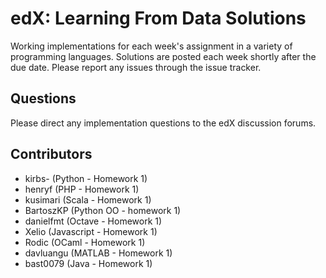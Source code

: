 edX: Learning From Data Solutions
================================
Working implementations for each week's assignment in a variety of programming languages. Solutions are posted each week shortly after the due date. Please report any issues through the issue tracker.

Questions
-----------
Please direct any implementation questions to the edX discussion forums.

Contributors
-----------
* kirbs- (Python - Homework 1)
* henryf (PHP - Homework 1)
* kusimari (Scala - Homework 1)
* BartoszKP (Python OO - homework 1)
* danielfmt (Octave - Homework 1)
* Xelio (Javascript - Homework 1)
* Rodic (OCaml - Homework 1)
* davluangu (MATLAB - Homework 1)
* bast0079 (Java - Homework 1)
